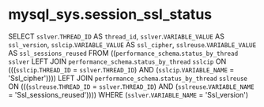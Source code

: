 # mysql_sys.session_ssl_status

SELECT 
    `sslver`.`THREAD_ID` AS `thread_id`,
    `sslver`.`VARIABLE_VALUE` AS `ssl_version`,
    `sslcip`.`VARIABLE_VALUE` AS `ssl_cipher`,
    `sslreuse`.`VARIABLE_VALUE` AS `ssl_sessions_reused`
FROM
    ((`performance_schema`.`status_by_thread` `sslver`
    LEFT JOIN `performance_schema`.`status_by_thread` `sslcip` ON (((`sslcip`.`THREAD_ID` = `sslver`.`THREAD_ID`)
        AND (`sslcip`.`VARIABLE_NAME` = 'Ssl_cipher'))))
    LEFT JOIN `performance_schema`.`status_by_thread` `sslreuse` ON (((`sslreuse`.`THREAD_ID` = `sslver`.`THREAD_ID`)
        AND (`sslreuse`.`VARIABLE_NAME` = 'Ssl_sessions_reused'))))
WHERE
    (`sslver`.`VARIABLE_NAME` = 'Ssl_version')
